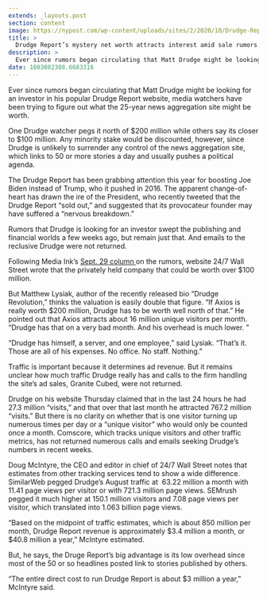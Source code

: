 ```yaml
--- 
extends: _layouts.post 
section: content 
image: https://nypost.com/wp-content/uploads/sites/2/2020/10/Drudge-Report.jpg?quality=90&strip=all&w=1200 
title: > 
  Drudge Report’s mystery net worth attracts interest amid sale rumors 
description: > 
  Ever since rumors began circulating that Matt Drudge might be looking for an investor in his popular Drudge Report website, media watchers have been trying to figure out what the 25-year news aggregation site might be worth.The Drudge Report has been grabbing attention this year for boosting Joe Biden instead of Trump, who it pushed in 2016.“If Axios is really worth $200 million, Drudge has to be worth well north of that.” He pointed out that Axios attracts about 16 million unique visitors per month.But it remains unclear how much traffic Drudge really has and calls to the firm handling the site’s ad sales, Granite Cubed, were not returned.“The entire direct cost to run Drudge Report is about $3 million a year,” McIntyre said. 
date: 1603082308.6683316 
--- 
```

<div><p>Ever since rumors began circulating that Matt Drudge might be looking for an investor in his popular Drudge Report website, media watchers have been trying to figure out what the 25-year news aggregation site might be worth.</p>
<p>One Drudge watcher pegs it north of $200 million while others say its closer to $100 million. Any minority stake would be discounted, however, since Drudge is unlikely to surrender any control of the news aggregation site, which links to 50 or more stories a day and usually pushes a political agenda.</p>
<p>The Drudge Report has been grabbing attention this year for boosting Joe Biden instead of Trump, who it pushed in 2016. The apparent change-of-heart has drawn the ire of the President, who recently tweeted that the Drudge Report &#8220;sold out,&#8221; and suggested that its provocateur founder may have suffered a &#8220;nervous breakdown.&#8221;</p>
<p>Rumors that Drudge is looking for an investor swept the publishing and financial worlds a few weeks ago, but remain just that. And emails to the reclusive Drudge were not returned.</p>
<p>Following Media Ink&#8217;s <a href="https://nypost.com/2020/09/29/matt-drudge-rumored-to-be-seeking-investors-for-drudge-report/">Sept. 29 column </a>on the rumors, website 24/7 Wall Street wrote that the privately held company that could be worth over $100 million.</p>
<p>But Matthew Lysiak, author of the recently released bio &#8220;Drudge Revolution,&#8221; thinks the valuation is easily double that figure. &#8220;If Axios is really worth $200 million, Drudge has to be worth well north of that.&#8221; He pointed out that Axios attracts about 16 million unique visitors per month. &#8220;Drudge has that on a very bad month. And his overhead is much lower. &#8221;</p>
<p>&#8220;Drudge has himself, a server, and one employee,&#8221; said Lysiak. &#8220;That&#8217;s it. Those are all of his expenses. No office. No staff. Nothing.&#8221;</p>
<p>Traffic is important because it determines ad revenue. But it remains unclear how much traffic Drudge really has and calls to the firm handling the site&#8217;s ad sales, Granite Cubed, were not returned.</p>
<p>Drudge on his website Thursday claimed that in the last 24 hours he had 27.3 million &#8220;visits,&#8221; and that over that last month he attracted 767.2 million &#8220;visits.&#8221; But there is no clarity on whether that is one visitor turning up numerous times per day or a &#8220;unique visitor&#8221; who would only be counted once a month. Comscore, which tracks unique visitors and other traffic metrics, has not returned numerous calls and emails seeking Drudge&#8217;s numbers in recent weeks.</p>
<p>Doug McIntyre, the CEO and editor in chief of 24/7 Wall Street notes that estimates from other tracking services tend to show a wide difference. SimilarWeb pegged Drudge&#8217;s August traffic at&#160; 63.22 million a month with 11.41 page views per visitor or with 721.3 million page views. SEMrush pegged it much higher at 150.1 million visitors and 7.08 page views per visitor, which translated into 1.063 billion page views.</p>
<p>&#8220;Based on the midpoint of traffic estimates, which is about 850 million per month, Drudge Report revenue is approximately $3.4 million a month, or $40.8 million a year,&#8221; McIntyre estimated.</p>
<p>But, he says, the Druge Report&#8217;s big advantage is its low overhead since most of the 50 or so headlines posted link to stories published by others.</p>
<p>&#8220;The entire direct cost to run Drudge Report is about $3 million a year,&#8221; McIntyre said.</p>
			</div>
